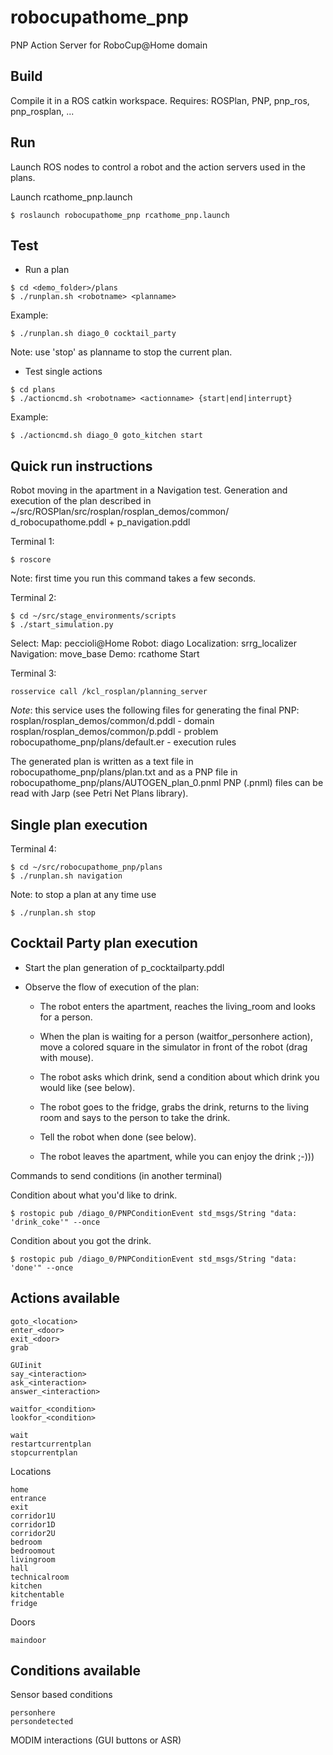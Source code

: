 # robocupathome_pnp #

PNP Action Server for RoboCup@Home domain

## Build ##

Compile it in a ROS catkin workspace.
Requires:  ROSPlan, PNP, pnp_ros, pnp_rosplan, ...

## Run ##

Launch ROS nodes to control a robot and the action servers used in the plans.

Launch rcathome_pnp.launch

```
$ roslaunch robocupathome_pnp rcathome_pnp.launch
```

## Test ##

* Run a plan

```
$ cd <demo_folder>/plans
$ ./runplan.sh <robotname> <planname>
```

Example: 

```
$ ./runplan.sh diago_0 cocktail_party
```

Note: use 'stop' as planname to stop the current plan.


* Test single actions

```
$ cd plans
$ ./actioncmd.sh <robotname> <actionname> {start|end|interrupt}

```

Example:

```
$ ./actioncmd.sh diago_0 goto_kitchen start
```

## Quick run instructions ##

Robot moving in the apartment in a Navigation test.
Generation and execution of the plan described in 
~/src/ROSPlan/src/rosplan/rosplan_demos/common/
d_robocupathome.pddl + p_navigation.pddl


Terminal 1:

```
$ roscore
```

Note: first time you run this command takes a few seconds.

Terminal 2:

```
$ cd ~/src/stage_environments/scripts
$ ./start_simulation.py
```

Select:
    Map: peccioli@Home
    Robot: diago
    Localization: srrg_localizer
    Navigation: move_base
    Demo: rcathome
    Start



Terminal 3:

```
rosservice call /kcl_rosplan/planning_server
```

_Note_: this service uses the following files for generating the final PNP:
rosplan/rosplan_demos/common/d.pddl - domain
rosplan/rosplan_demos/common/p.pddl - problem
robocupathome_pnp/plans/default.er - execution rules

The generated plan is written as a text file in robocupathome_pnp/plans/plan.txt
and as a PNP file in robocupathome_pnp/plans/AUTOGEN_plan_0.pnml 
PNP (.pnml) files can be read with Jarp (see Petri Net Plans library).


## Single plan execution ##


Terminal 4:

```
$ cd ~/src/robocupathome_pnp/plans
$ ./runplan.sh navigation
```

Note: to stop a plan at any time use

```
$ ./runplan.sh stop
```


## Cocktail Party plan execution ##


- Start the plan generation of p_cocktailparty.pddl

- Observe the flow of execution of the plan:

    - The robot enters the apartment, reaches the living_room and looks for a person.

    - When the plan is waiting for a person (waitfor_personhere action), 
      move a colored square in the simulator in front of the robot (drag with mouse).

    - The robot asks which drink, send a condition about which drink you would like (see below).

    - The robot goes to the fridge, grabs the drink, returns to the living room and says 
      to the person to take the drink.

    - Tell the robot when done (see below).

    - The robot leaves the apartment, while you can enjoy the drink ;-)))



Commands to send conditions (in another terminal)

Condition about what you'd like to drink.

```
$ rostopic pub /diago_0/PNPConditionEvent std_msgs/String "data: 'drink_coke'" --once
```

Condition about you got the drink.

```
$ rostopic pub /diago_0/PNPConditionEvent std_msgs/String "data: 'done'" --once
```

## Actions available ##

```
goto_<location>
enter_<door>
exit_<door>
grab

GUIinit
say_<interaction>
ask_<interaction>
answer_<interaction>

waitfor_<condition>
lookfor_<condition>

wait
restartcurrentplan
stopcurrentplan
```

Locations

```
home
entrance
exit
corridor1U
corridor1D
corridor2U
bedroom
bedroomout
livingroom
hall
technicalroom
kitchen
kitchentable
fridge
```

Doors

```
maindoor
```

## Conditions available ##

Sensor based conditions

```
personhere
persondetected
```

MODIM interactions (GUI buttons or ASR)




